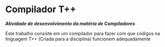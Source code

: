 # Compilador T++

___Atividade de desenvolvimento da matéria de Compiladores___

Este trabalho consiste em um compilador para fazer com que códigos na linguagem T++ (Criada para a disciplina) funcionem adequadamente
